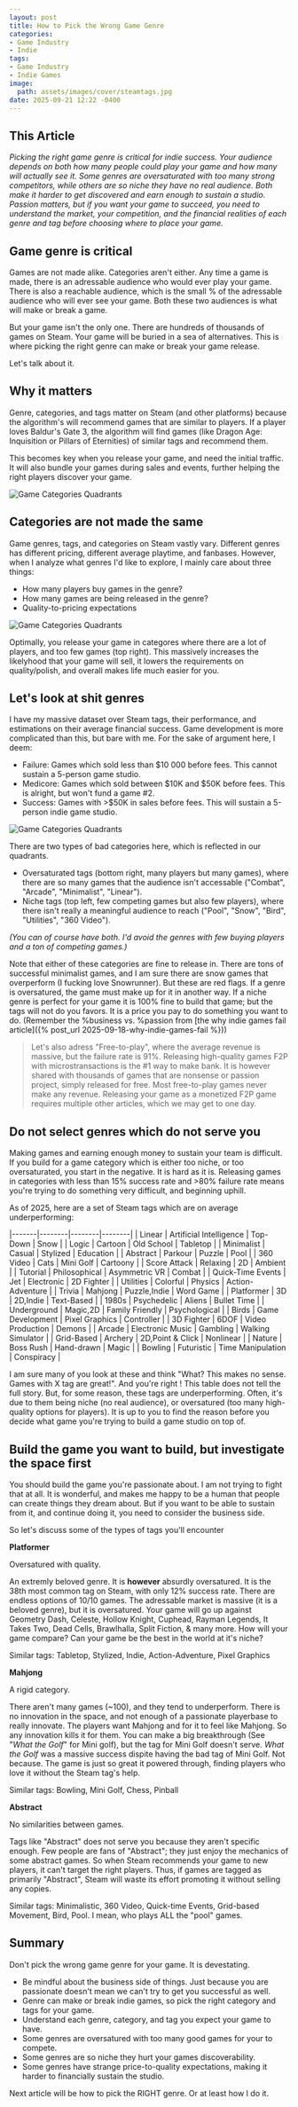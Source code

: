 ```yaml
---
layout: post
title: How to Pick the Wrong Game Genre
categories:
- Game Industry
- Indie
tags:
- Game Industry
- Indie Games
image:
  path: assets/images/cover/steamtags.jpg
date: 2025-09-21 12:22 -0400
---
```

## This Article
*Picking the right game genre is critical for indie success. Your audience depends on both how many people could play your game and how many will actually see it. Some genres are oversaturated with too many strong competitors, while others are so niche they have no real audience. Both make it harder to get discovered and earn enough to sustain a studio. Passion matters, but if you want your game to succeed, you need to understand the market, your competition, and the financial realities of each genre and tag before choosing where to place your game.*

## Game genre is critical
Games are not made alike. Categories aren't either. Any time a game is made, there is an adressable audience who would ever play your game. There is also a reachable audience, which is the small % of the adressable audience who will ever see your game. Both these two audiences is what will make or break a game. 

But your game isn't the only one. There are hundreds of thousands of games on Steam. Your game will be buried in a sea of alternatives. This is where picking the right genre can make or break your game release.

Let's talk about it.

## Why it matters
Genre, categories, and tags matter on Steam (and other platforms) because the algorithm's will recommend games that are similar to players. If a player loves Baldur's Gate 3, the algorithm will find games (like Dragon Age: Inquisition or Pillars of Eternities) of similar tags and recommend them.

This becomes key when you release your game, and need the initial traffic. It will also bundle your games during sales and events, further helping the right players discover your game.

![Game Categories Quadrants](assets/images/article/2025-09-morelikethis.png)



## Categories are not made the same
Game genres, tags, and categories on Steam vastly vary. Different genres has different pricing, different average playtime, and fanbases. However, when I analyze what genres I'd like to explore, I mainly care about three things:
- How many players buy games in the genre?
- How many games are being released in the genre?
- Quality-to-pricing expectations

![Game Categories Quadrants](assets/images/article/2025-09-quadrants.png)

Optimally, you release your game in categores where there are a lot of players, and too few games (top right). This massively increases the likelyhood that your game will sell, it lowers the requirements on quality/polish, and overall makes life much easier for you.

## Let's look at shit genres

I have my massive dataset over Steam tags, their performance, and estimations on their average financial success. Game development is more complicated than this, but bare with me. For the sake of argument here, I deem:
- Failure: Games which sold less than $10 000 before fees. This cannot sustain a 5-person game studio.
- Medicore: Games which sold between $10K and $50K before fees. This is alright, but won't fund a game #2.
- Success: Games with >$50K in sales before fees. This will sustain a 5-person indie game studio.

![Game Categories Quadrants](assets/images/article/Screenshot2025-09-21-122301.png)

There are two types of bad categories here, which is reflected in our quadrants.
- Oversaturated tags (bottom right, many players but many games), where there are so many games that the audience isn't accessable ("Combat", "Arcade", "Minimalist", "Linear"). 
- Niche tags (top left, few competing games but also few players), where there isn't really a meaningful audience to reach ("Pool", "Snow", "Bird", "Utilities", "360 Video").

*(You can of course have both. I'd avoid the genres with few buying players and a ton of competing games.)*

Note that either of these categories are fine to release in. There are tons of successful minimalist games, and I am sure there are snow games that overperform (I fucking love Snowrunner). But these are red flags. If a genre is oversatured, the game must make up for it in another way. If a niche genre is perfect for your game it is 100% fine to build that game; but the tags will not do you favors. It is a price you pay to do something you want to do. (Remember the %business vs. %passion from [the why indie games fail article]({% post_url 2025-09-18-why-indie-games-fail %}))

>Let's also adress "Free-to-play", where the average revenue is massive, but the failure rate is 91%. Releasing high-quality games F2P with microstransactions is the #1 way to make bank. It is however shared with thousands of games that are nonsense or passion project, simply released for free. Most free-to-play games never make any revenue. Releasing your game as a monetized F2P game requires multiple other articles, which we may get to one day. 

## Do not select genres which do not serve you
Making games and earning enough money to sustain your team is difficult. If you build for a game category which is either too niche, or too oversaturated, you start in the negative. It is hard as it is. Releasing games in categories with less than 15% success rate and >80% failure rate means you're trying to do something very difficult, and beginning uphill.

As of 2025, here are a set of Steam tags which are on average underperforming:

|-------|--------|--------|--------|
| Linear | Artificial Intelligence | Top-Down | Snow |
| Logic | Cartoon | Old School | Tabletop |
| Minimalist | Casual | Stylized | Education |
| Abstract | Parkour | Puzzle | Pool |
| 360 Video | Cats | Mini Golf | Cartoony |
| Score Attack | Relaxing | 2D | Ambient |
| Tutorial | Philosophical | Asymmetric VR | Combat |
| Quick-Time Events | Jet | Electronic | 2D Fighter |
| Utilities | Colorful | Physics | Action-Adventure |
| Trivia | Mahjong | Puzzle,Indie | Word Game |
| Platformer | 3D | 2D,Indie | Text-Based |
| 1980s | Psychedelic | Aliens | Bullet Time |
| Underground | Magic,2D | Family Friendly | Psychological |
| Birds | Game Development | Pixel Graphics | Controller |
| 3D Fighter | 6DOF | Video Production | Demons |
| Arcade | Electronic Music | Gambling | Walking Simulator |
| Grid-Based | Archery | 2D,Point & Click | Nonlinear |
| Nature | Boss Rush | Hand-drawn | Magic |
| Bowling | Futuristic | Time Manipulation | Conspiracy |

I am sure many of you look at these and think "What? This makes no sense. Games with X tag are great!". And you're right !
This table does not tell the full story. But, for some reason, these tags are underperforming. Often, it's due to them being niche (no real audience), or oversatured (too many high-quality options for players). It is up to you to find the reason before you decide what game you're trying to build a game studio on top of.


## Build the game you want to build, but investigate the space first
You should build the game you're passionate about. I am not trying to fight that at all. It is wonderful, and makes me happy to be a human that people can create things they dream about. But if you want to be able to sustain from it, and continue doing it, you need to consider the business side. 

So let's discuss some of the types of tags you'll encounter

**Platformer**

Oversatured with quality.

An extremly beloved genre. It is **however** absurdly oversatured. It is the 38th most common tag on Steam, with only 12% success rate. There are endless options of 10/10 games. The adressable market is massive (it is a beloved genre), but it is oversatured. Your game will go up against Geometry Dash, Celeste, Hollow Knight, Cuphead, Rayman Legends, It Takes Two, Dead Cells, Brawlhalla, Split Fiction, & many more. How will your game compare? Can your game be the best in the world at it's niche?

Similar tags: Tabletop, Stylized, Indie, Action-Adventure, Pixel Graphics

**Mahjong**

A rigid category.

There aren't many games (~100), and they tend to underperform. There is no innovation in the space, and not enough of a passionate playerbase to really innovate. The players want Mahjong and for it to feel like Mahjong. So any innovation kills it for them. You can make a big breakthrough (See "*What the Golf*" for Mini golf), but the tag for Mini Golf doesn't serve. *What the Golf* was a massive success dispite having the bad tag of Mini Golf. Not because. The game is just so great it powered through, finding players who love it without the Steam tag's help.

Similar tags: Bowling, Mini Golf, Chess, Pinball

**Abstract**

No similarities between games.

Tags like "Abstract" does not serve you because they aren't specific enough. Few people are fans of "Abstract"; they just enjoy the mechanics of some abstract games. So when Steam recommends your game to new players, it can't target the right players.
Thus, if games are tagged as primarily "Abstract", Steam will waste its effort promoting it without selling any copies. 

Similar tags: Minimalistic, 360 Video, Quick-time Events, Grid-based Movement, Bird, Pool.
I mean, who plays ALL the "pool" games.


## Summary
Don't pick the wrong game genre for your game. It is devestating. 
- Be mindful about the business side of things. Just because you are passionate doesn't mean we can't try to get you successful as well.
- Genre can make or break indie games, so pick the right category and tags for your game.
- Understand each genre, category, and tag you expect your game to have.
- Some genres are oversatured with too many good games for your to compete.
- Some genres are so niche they hurt your games discoverability.
- Some genres have strange price-to-quality expectations, making it harder to financially sustain the studio.

Next article will be how to pick the RIGHT genre. Or at least how I do it.